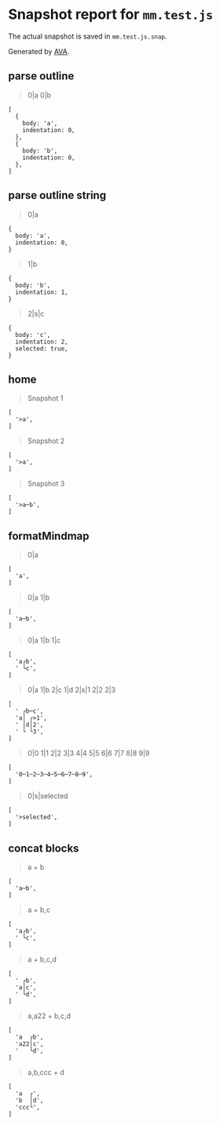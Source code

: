 # Snapshot report for `mm.test.js`

The actual snapshot is saved in `mm.test.js.snap`.

Generated by [AVA](https://avajs.dev).

## parse outline

> 0|a
> 0|b

    [
      {
        body: 'a',
        indentation: 0,
      },
      {
        body: 'b',
        indentation: 0,
      },
    ]

## parse outline string

> 0|a

    {
      body: 'a',
      indentation: 0,
    }

> 1|b

    {
      body: 'b',
      indentation: 1,
    }

> 2|s|c

    {
      body: 'c',
      indentation: 2,
      selected: true,
    }

## home

> Snapshot 1

    [
      '>a',
    ]

> Snapshot 2

    [
      '>a',
    ]

> Snapshot 3

    [
      '>a─b',
    ]

## formatMindmap

> 0|a

    [
      'a',
    ]

> 0|a
> 1|b

    [
      'a─b',
    ]

> 0|a
> 1|b
> 1|c

    [
      'a┌b',
      ' └c',
    ]

> 0|a
> 1|b
> 2|c
> 1|d
> 2|s|1
> 2|2
> 2|3

    [
      ' ┌b─c',
      'a│ ┌>1',
      ' │d│2',
      ' └ └3',
    ]

> 0|0
> 1|1
> 2|2
> 3|3
> 4|4
> 5|5
> 6|6
> 7|7
> 8|8
> 9|9

    [
      '0─1─2─3─4─5─6─7─8─9',
    ]

> 0|s|selected

    [
      '>selected',
    ]

## concat blocks

> a + b

    [
      'a─b',
    ]

> a + b,c

    [
      'a┌b',
      ' └c',
    ]

> a + b,c,d

    [
      ' ┌b',
      'a│c',
      ' └d',
    ]

> a,a22 + b,c,d

    [
      'a  ┌b',
      'a22│c',
      '   └d',
    ]

> a,b,ccc + d

    [
      'a  ┌',
      'b  │d',
      'ccc└',
    ]
